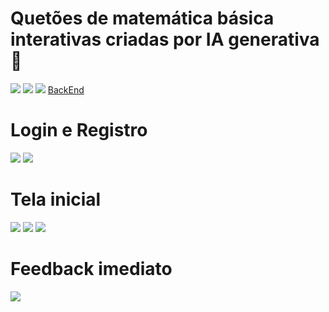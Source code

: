 # Quetões de matemática básica interativas criadas por IA generativa 🤖
<div>
<img src="https://img.shields.io/badge/React-20232A?style=for-the-badge&logo=react&logoColor=61DAFB"/>
<img src="https://img.shields.io/badge/TypeScript-007ACC?style=for-the-badge&logo=typescript&logoColor=white"/>
<img src="https://img.shields.io/badge/Gemini-8E75B2?style=for-the-badge&logo=googlebard&logoColor=fff"/>
  <a href="https://github.com/JoaoTorpe/Genie" target="_blank" >BackEnd </a>
</div>

<div>
  <h1>Login e Registro</h1>
<img   src="https://github.com/JoaoTorpe/Genie-Client/assets/113739903/5280b5c4-bf3f-40b9-a662-1097f2db0e5e" />
<img src="https://github.com/JoaoTorpe/Genie-Client/assets/113739903/18adfbe5-022b-446a-bcb8-a89e50feb1df"/> 
</div>

<div>
  <h1>Tela inicial</h1>
  <img src="https://github.com/JoaoTorpe/Genie-Client/assets/113739903/f633455b-a461-41e7-b989-aff151552c55"/>
    <img src="https://github.com/JoaoTorpe/Genie-Client/assets/113739903/4d564c58-47e9-4795-913b-741afe67363c"/>
  <img src="https://github.com/JoaoTorpe/Genie-Client/assets/113739903/169b5971-f022-4a0e-ade2-99708ea734d9"/>
  <h1>Feedback imediato</h1>
  <img src="https://github.com/JoaoTorpe/Genie-Client/assets/113739903/c96b9d33-8881-49f5-bd1f-e96f9ab68894"/>
</div>


